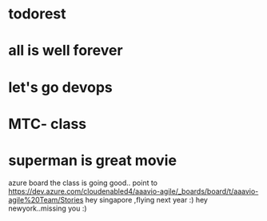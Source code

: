 # todorest
# all is well forever
# let's go devops 
# MTC- class
# superman is great movie
azure board
the class is going good..
point to https://dev.azure.com/cloudenabled4/aaavio-agile/_boards/board/t/aaavio-agile%20Team/Stories
hey singapore ,flying next year :)
hey newyork..missing you :)
